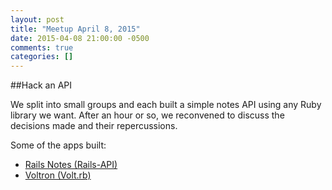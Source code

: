 ```yaml
---
layout: post
title: "Meetup April 8, 2015"
date: 2015-04-08 21:00:00 -0500
comments: true
categories: []
---
```


##Hack an API

We split into small groups and each built a simple notes API using any Ruby library we want. After an hour or so, we reconvened to discuss the decisions made and their repercussions.

Some of the apps built:

* [Rails Notes (Rails-API)](https://github.com/ar3/rails_notes)
* [Voltron (Volt.rb)](https://github.com/unixmonkey/voltron)
